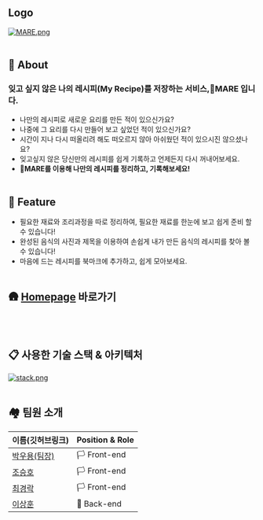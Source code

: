 ## **Logo**

[![MARE.png](https://i.postimg.cc/CKLmnHMN/MARE.png)](https://postimg.cc/YvZ1JFWG)
<br/><br/>


## 🚩 About
### 잊고 싶지 않은 나의 레시피(My Recipe)를 저장하는 서비스,🍴MARE 입니다.

- 나만의 레시피로 새로운 요리를 만든 적이 있으신가요?
- 나중에 그 요리를 다시 만들어 보고 싶었던 적이 있으신가요?
- 시간이 지나 다시 떠올리려 해도 떠오르지 않아 아쉬웠던 적이 있으시진 않으셨나요?
- 잊고싶지 않은 당신만의 레시피를 쉽게 기록하고 언제든지 다시 꺼내어보세요.
- 🍴**MARE를 이용해 나만의 레시피를 정리하고, 기록해보세요!**
<br/><br/>


## 🏁 **Feature**

- 필요한 재료와 조리과정을 따로 정리하여, 필요한 재료를 한눈에 보고 쉽게 준비 할 수 있습니다!
- 완성된 음식의 사진과 제목을 이용하여 손쉽게 내가 만든 음식의 레시피를 찾아 볼 수 있습니다!
- 마음에 드는 레시피를 북마크에 추가하고, 쉽게 모아보세요.
<br/><br/>


## 🛖 **[Homepage](http://mare.kitchen) 바로가기**
<br/><br/>


## 📋 사용한 기술 스택 & 아키텍처
[![stack.png](https://i.postimg.cc/X7sZ7wh3/stack.png)](https://postimg.cc/hf7427c3)
<br/><br/>

## 🏘️ 팀원 소개
<table role="table">
  <thead>
    <tr>
      <th>이름(깃허브링크)</th>
      <th>Position & Role</th>
    </tr>
  </thead>
  <tbody>
   <tr>
     <td> <a href="https://github.com/Lpickle">박우용(팀장)</a> </td>
     <td> 🏳️ Front-end </td>
   </tr>
   <tr>
     <td> <a href="https://github.com/jo-seungho">조승호</a> </td>
     <td> 🏳️ Front-end </td>
   </tr>
   <tr>
     <td> <a href="https://github.com/CHOI-K-ROCK">최경락</a> </td>
     <td> 🏳️ Front-end </td>
   </tr>
   <tr>
     <td> <a href="https://github.com/tkdgns25300">이상훈</a> </td>
     <td> 🏴 Back-end </td>
   </tr>
  </tbody>
